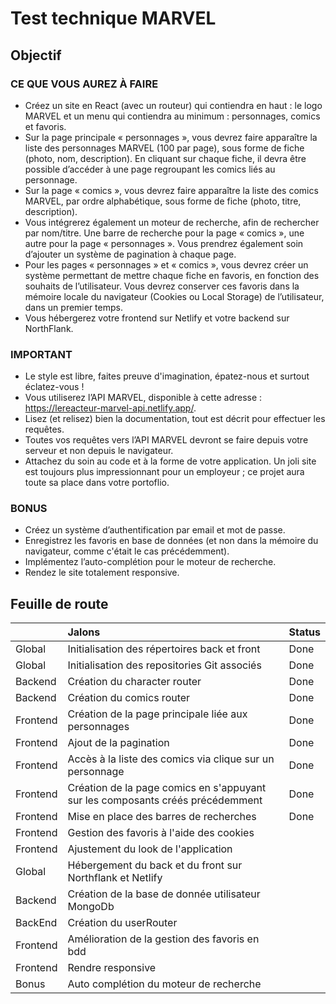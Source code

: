 # Test technique MARVEL

## Objectif

### CE QUE VOUS AUREZ À FAIRE

- Créez un site en React (avec un routeur) qui contiendra en haut : le logo MARVEL et un menu qui contiendra au minimum : personnages, comics et favoris.
- Sur la page principale « personnages », vous devrez faire apparaître la liste des personnages MARVEL (100 par page), sous forme de fiche (photo, nom, description). En cliquant sur chaque fiche, il devra être possible d’accéder à une page regroupant les comics liés au personnage.
- Sur la page « comics », vous devrez faire apparaître la liste des comics MARVEL, par ordre alphabétique, sous forme de fiche (photo, titre, description).
- Vous intégrerez également un moteur de recherche, afin de rechercher par nom/titre. Une barre de recherche pour la page « comics », une autre pour la page « personnages ». Vous prendrez également soin d’ajouter un système de pagination à chaque page.
- Pour les pages « personnages » et « comics », vous devrez créer un système permettant de mettre chaque fiche en favoris, en fonction des souhaits de l’utilisateur. Vous devrez conserver ces favoris dans la mémoire locale du navigateur (Cookies ou Local Storage) de l’utilisateur, dans un premier temps.
- Vous hébergerez votre frontend sur Netlify et votre backend sur NorthFlank.

### IMPORTANT

- Le style est libre, faites preuve d'imagination, épatez-nous et surtout éclatez-vous !
- Vous utiliserez l’API MARVEL, disponible à cette adresse : https://lereacteur-marvel-api.netlify.app/.
- Lisez (et relisez) bien la documentation, tout est décrit pour effectuer les requêtes.
- Toutes vos requêtes vers l’API MARVEL devront se faire depuis votre serveur et non depuis le navigateur.
- Attachez du soin au code et à la forme de votre application. Un joli site est toujours plus impressionnant pour un employeur ; ce projet aura toute sa place dans votre portoflio.

### BONUS

- Créez un système d’authentification par email et mot de passe.
- Enregistrez les favoris en base de données (et non dans la mémoire du navigateur, comme c'était le cas précédemment).
- Implémentez l’auto-complétion pour le moteur de recherche.
- Rendez le site totalement responsive.

## Feuille de route

|          | Jalons                                                                         | Status |
| :------- | :----------------------------------------------------------------------------- | :----- |
| Global   | Initialisation des répertoires back et front                                   | Done   |
| Global   | Initialisation des repositories Git associés                                   | Done   |
| Backend  | Création du character router                                                   | Done   |
| Backend  | Création du comics router                                                      | Done   |
| Frontend | Création de la page principale liée aux personnages                            | Done   |
| Frontend | Ajout de la pagination                                                         | Done   |
| Frontend | Accès à la liste des comics via clique sur un personnage                       | Done   |
| Frontend | Création de la page comics en s'appuyant sur les composants créés précédemment | Done   |
| Frontend | Mise en place des barres de recherches                                         | Done   |
| Frontend | Gestion des favoris à l'aide des cookies                                       |        |
| Frontend | Ajustement du look de l'application                                            |        |
| Global   | Hébergement du back et du front sur Northflank et Netlify                      |        |
| Backend  | Création de la base de donnée utilisateur MongoDb                              |        |
| BackEnd  | Création du userRouter                                                         |        |
| Frontend | Amélioration de la gestion des favoris en bdd                                  |        |
| Frontend | Rendre responsive                                                              |        |
| Bonus    | Auto complétion du moteur de recherche                                         |        |
